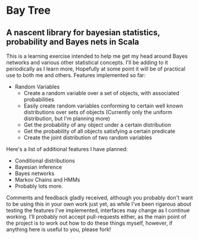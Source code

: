 # Bay Tree
## A nascent library for bayesian statistics, probability and Bayes nets in Scala

This is a learning exercise intended to help me get my head around Bayes networks and various other statistical concepts. I'll be adding to it periodically as I learn more, Hopefully at some point it will be of practical use to both me and others. Features implemented so far:

 * Random Variables
    * Create a random variable over a set of objects, with associated probabilities
    * Easily create random variables conforming to certain well known distributions over sets of objects (Currently only the uniform distribution, but I'm planning more)
    * Get the probability of any object under a certain distribution
    * Get the probability of all objects satisfying a certain predicate
    * Create the joint distribution of two random variables

Here's a list of additional features I have planned:
 * Conditional distributions
 * Bayesian inference
 * Bayes networks
 * Markov Chains and HMMs
 * Probably lots more.

Comments and feedback gladly received, although you probably don't want to be using this in your own work just yet, as while I've been rigarous about testing the features I've implemented, interfaces may change as I continue working. I'll probably not accept pull-requests either, as the main point of the project is to work out how to do these things myself, however, if anything here is useful to you, please fork!


